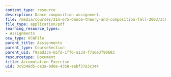 ```yaml
---
content_type: resource
description: Dance composition assignment.
file: /media/courses/21m-675-dance-theory-and-composition-fall-2003/3c9348d5ce3a9d0e4358eabf37a3c344_assignment_01.pdf
file_type: application/pdf
learning_resource_types:
- Assignments
ocw_type: OCWFile
parent_title: Assignments
parent_type: CourseSection
parent_uid: f9aad33b-65fd-1ff6-a13d-f716e3f90603
resourcetype: Document
title: Accumulation Exercise
uid: 3c9348d5-ce3a-9d0e-4358-eabf37a3c344
---
```

